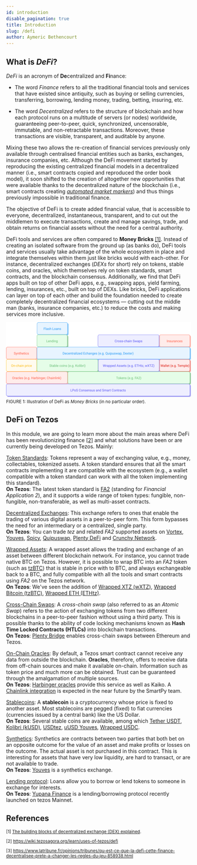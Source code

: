 ```yaml
---
id: introduction
disable_pagination: true
title: Introduction
slug: /defi
author: Aymeric Bethencourt
---
```


## What is _DeFi_?

_DeFi_ is an acronym of **De**centralized and **Fi**nance:

* The word _Finance_ refers to all the traditional financial tools and services that have existed since antiquity, such as buying or selling currencies, transferring, borrowing, lending money, trading, betting, insuring, etc.

* The word _Decentralized_ refers to the structure of blockchain and how each protocol runs on a multitude of servers (or nodes) worldwide, guaranteeing peer-to-peer, quick, synchronized, uncensorable, immutable, and non-retractable transactions. Moreover, these transactions are visible, transparent, and auditable by anyone.

Mixing these two allows the re-creation of financial services previously only available through centralised financial entities such as banks, exchanges, insurance companies, etc.
Although the DeFi movement started by reproducing the existing centralized financial models in a decentralized manner (i.e., smart contracts copied and reproduced the order book model), it soon shifted to the creation of altogether new opportunities that were available thanks to the decentralized nature of the blockchain (i.e., smart contracts creating [_automated market markers_](/defi/dexs)) and thus things previously impossible in traditional finance.

The objective of DeFi is to create added financial value, that is accessible to everyone, decentralized, instantaneous, transparent, and to cut out the middlemen to execute transactions, create and manage savings, trade, and obtain returns on financial assets without the need for a central authority.

DeFi tools and services are often compared to **Money Bricks** [[1]](/defi#references). Instead of creating an isolated software from the ground up (as banks do), DeFi tools and services usually take advantage of the whole ecosystem in place and integrate themselves within them just like bricks would with each-other. For instance, decentralized exchanges (_DEXs_ for short) rely on tokens, stable coins, and oracles, which themselves rely on token standards, smart contracts, and the blockchain consensus. Additionally, we find that DeFi apps built on top of other DeFi apps, e.g., swapping apps, yield farming, lending, insurances, etc., built on top of DEXs.
Like bricks, DeFi applications can layer on top of each other and build the foundation needed to create completely decentralized financial ecosystems — cutting out the middle man (banks, insurance companies, etc.) to reduce the costs and making services more inclusive.

<p align="center">

![money-bricks](money-bricks.svg)
<small className="figure">FIGURE 1: Illustration of DeFi as <i>Money Bricks</i> (in no particular order).</small>

</p>

## DeFi on Tezos

In this module, we are going to learn more about the main areas where DeFi has been revolutionizing finance [[2]](/defi#references) and what solutions have been or are currently being developed on Tezos. Mainly:

[Token Standards](/defi/token-standards): Tokens represent a way of exchanging value, e.g., money, collectables, tokenized assets. A token standard ensures that all the smart contracts implementing it are compatible with the ecosystem (e.g., a wallet compatible with a token standard can work with all the token implementing this standard).<br />**On Tezos**: The latest token standard is [FA2](https://gitlab.com/tzip/tzip/-/blob/master/proposals/tzip-12/tzip-12.md) (standing for _Financial Application 2_), and it supports a wide range of token types: fungible, non-fungible, non-transferable, as well as multi-asset contracts.

[Decentralized Exchanges](/defi/dexs): This exchange refers to ones that enable the trading of various digital assets in a peer-to-peer form. This form bypasses the need for an intermediary or a centralized, single party.<br />**On Tezos**: You can trade _tez_ and related _FA2_ supported assets on [Vortex](https://app.vortex.network/), [Youves](https://app.youves.com/), [Spicy](https://spicyswap.xyz), [Quipuswap](https://quipuswap.com/), [Plenty DeFi](https://www.plentydefi.com/) and [Crunchy Network](https://app.crunchy.network/).

[Wrapped Assets](/defi/wrapped-assets): A wrapped asset allows the trading and exchange of an asset between different blockchain network. For instance, you cannot trade native BTC on Tezos. However, it is possible to wrap BTC into an _FA2_ token (such as [tzBTC](https://tzbtc.io/)) that is stable in price with to BTC, and always exchangeable back to a BTC, and fully compatible with all the tools and smart contracts using _FA2_ on the Tezos network.<br />**On Tezos**: We've seen the addition of [Wrapped XTZ (wXTZ)](https://medium.com/stakerdao/the-wrapped-tezos-wxtz-beta-guide-6917fa70116e), [Wrapped Bitcoin (tzBTC)](https://tzbtc.io/), [Wrapped ETH (ETHtz)](https://decrypt.co/51860/wrapped-eth-comes-to-tezos-as-it-takes-on-ethereum-defi-market).

[Cross-Chain Swaps](/defi/cross-chain-swaps): A _cross-chain swap_ (also referred to as an _Atomic Swap_) refers to the action of exchanging tokens from two different blockchains in a peer-to-peer fashion without using a third party. This is possible thanks to the ability of code locking mechanisms known as **Hash Time Locked Contracts (HTLCs)** into blockchain transactions.<br />**On Tezos**: [Plenty Bridge](https://www.plentydefi.com/bridge) enables cross-chain swaps between Ethereum and Tezos.

[On-Chain Oracles](/defi/oracles): By default, a Tezos smart contract cannot receive any data from outside the blockchain. **Oracles**, therefore, offers to receive data from off-chain sources and make it available on-chain. Information such as token price and much more can be obtained. Trust can be guaranteed through the amalgamation of multiple sources.<br />**On Tezos**: [Harbinger oracles](https://medium.com/@Blockscale/introducing-harbinger-a-self-sustaining-price-oracle-for-tezos-7cab5c9971d) provide this service as well as Kaiko. A [Chainlink integration](https://www.coindesk.com/tezos-blockchain-chainlink-oracle-services) is expected in the near future by the SmartPy team.

[Stablecoins](/defi/stablecoins): A **stablecoin** is a cryptocurrency whose price is fixed to another asset. Most stablecoins are pegged (fixed) to fiat currencies (currencies issued by a central bank) like the US Dollar.<br />**On Tezos**: Several stable coins are available, among which [Tether USDT](https://tzkt.io/KT1XnTn74bUtxHfDtBmm2bGZAQfhPbvKWR8o/operations/), [Kolibri (kUSD)](https://kolibri.finance/), [USDtez](https://usdtz.com/), [uUSD Youves](https://tzkt.io/KT1XRPEPXbZK25r3Htzp2o1x7xdMMmfocKNW/tokens/0/transfers), [Wrapped USDC](https://tzkt.io/KT1UsSfaXyqcjSVPeiD7U1bWgKy3taYN7NWY/tokens/2/transfers).

[Synthetics](/defi/synthetics): Synthetics are contracts between two parties that both bet on an opposite outcome for the value of an asset and make profits or losses on the outcome. The actual asset is not purchased in this contract. This is interesting for assets that have very low liquidity, are hard to transact, or are not available to trade.<br />**On Tezos**: [Youves](https://story.madfish.solutions/youves-the-synthetic-asset-platform-on-tezos/) is a synthetics exchange.

[Lending protocol](/defi/lending): Loans allow you to borrow or lend tokens to someone in exchange for interests.<br />**On Tezos**: [Yupana Finance](https://app.yupana.finance/lending) is a lending/borrowing protocol recently launched on tezos Mainnet.

## References

<small>

[1] [The building blocks of decentralized exchange (DEX) explained](https://medium.com/coinmonks/the-building-blocks-of-decentralized-exchanges-on-defi-explained-5cd6756bd3e9).

[2] <https://wiki.tezosagora.org/learn/uses-of-tezos/defi>

[3] <https://www.latribune.fr/opinions/tribunes/qu-est-ce-que-la-defi-cette-finance-decentralisee-prete-a-changer-les-regles-du-jeu-858938.html>

</small>
